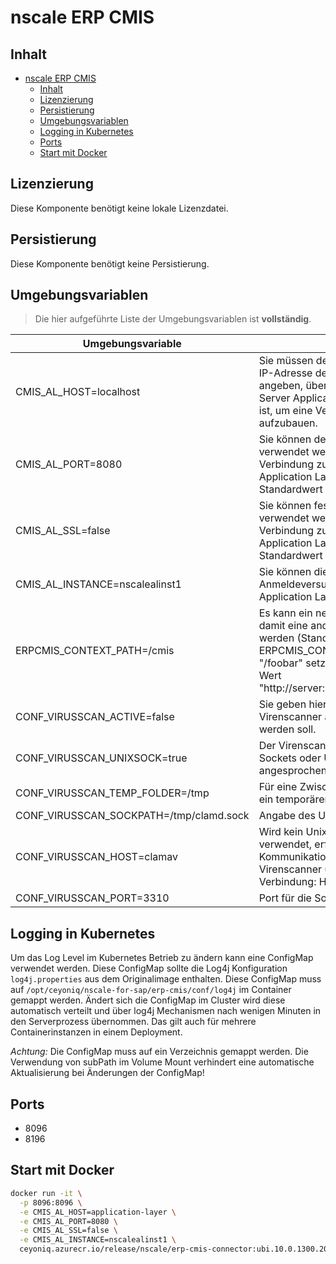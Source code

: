# nscale ERP CMIS

## Inhalt

- [nscale ERP CMIS](#nscale-erp-cmis)
  - [Inhalt](#inhalt)
  - [Lizenzierung](#lizenzierung)
  - [Persistierung](#persistierung)
  - [Umgebungsvariablen](#umgebungsvariablen)
  - [Logging in Kubernetes](#logging-in-kubernetes)
  - [Ports](#ports)
  - [Start mit Docker](#start-mit-docker)

## Lizenzierung

Diese Komponente benötigt keine lokale Lizenzdatei.

## Persistierung

Diese Komponente benötigt keine Persistierung.

## Umgebungsvariablen

>Die hier aufgeführte Liste der Umgebungsvariablen ist **vollständig**.

|Umgebungsvariable | Effekt |
|----|---|
|CMIS_AL_HOST=localhost|Sie müssen den Namen oder die IP-Adresse des Containers angeben, über den der nscale Server Application Layer erreichbar ist, um eine Verbindung aufzubauen.|
|CMIS_AL_PORT=8080 |Sie können den Port angeben, der verwendet werden soll, um eine Verbindung zu nscale Server Application Layer aufzubauen. Der Standardwert ist "8080".|
|CMIS_AL_SSL=false |Sie können festlegen, ob SSL verwendet werden soll, um eine Verbindung zu nscale Server Application Layer aufzubauen. Der Standardwert ist "false".|
|CMIS_AL_INSTANCE=nscalealinst1 |Sie können die Instanz für den Anmeldeversuch am nscale Server Application Layer auswählen.|
|ERPCMIS_CONTEXT_PATH=/cmis|Es kann ein neuer Context und damit eine andere URL gesetzt werden (Standard: /cmis). Beispiel: ERPCMIS_CONTEXT_PATH = "/foobar" setzt die URL auf den Wert "http://server:port/foobar/browser".
|CONF_VIRUSSCAN_ACTIVE=false|Sie geben hier an, ob ein Virenscanner angeschlossen werden soll.
|CONF_VIRUSSCAN_UNIXSOCK=true|Der Virenscanner kann über Sockets oder Unix Domain Socket angesprochen werden (Standard).
|CONF_VIRUSSCAN_TEMP_FOLDER=/tmp|Für eine Zwischenspeicherung wird ein temporärer Ordner angegeben.
|CONF_VIRUSSCAN_SOCKPATH=/tmp/clamd.sock|Angabe des Unix Domain Socket.
|CONF_VIRUSSCAN_HOST=clamav|Wird kein Unix Domain Socket verwendet, erfolgt die Kommunikation mit dem Virenscanner über eine Socket-Verbindung: Host:Port.
|CONF_VIRUSSCAN_PORT=3310|Port für die Socket-Verbindung.


## Logging in Kubernetes

Um das Log Level im Kubernetes Betrieb zu ändern kann eine ConfigMap verwendet werden. Diese ConfigMap sollte die Log4j 
Konfiguration ```log4j.properties``` aus dem Originalimage enthalten. 
Diese ConfigMap muss auf ```/opt/ceyoniq/nscale-for-sap/erp-cmis/conf/log4j``` im Container gemappt werden.
Ändert sich die ConfigMap im Cluster wird diese automatisch verteilt und über log4j Mechanismen nach wenigen Minuten in den
Serverprozess übernommen. Das gilt auch für mehrere Containerinstanzen in einem Deployment.

*Achtung:* Die ConfigMap muss auf ein Verzeichnis gemappt werden. Die Verwendung von subPath im Volume Mount verhindert eine automatische Aktualisierung bei Änderungen der ConfigMap!

## Ports

- 8096
- 8196

## Start mit Docker

```bash
docker run -it \
  -p 8096:8096 \
  -e CMIS_AL_HOST=application-layer \
  -e CMIS_AL_PORT=8080 \
  -e CMIS_AL_SSL=false \
  -e CMIS_AL_INSTANCE=nscalealinst1 \
  ceyoniq.azurecr.io/release/nscale/erp-cmis-connector:ubi.10.0.1300.2025061613
```